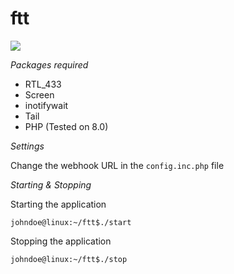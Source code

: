 # ftt

![](https://cdn.discordapp.com/attachments/888970831491899392/892046482188935178/S8sIXL3.png)


*Packages required*
- RTL_433
- Screen
- inotifywait
- Tail
- PHP (Tested on 8.0)

*Settings*

Change the webhook URL in the `config.inc.php` file

*Starting & Stopping*

Starting the application

`johndoe@linux:~/ftt$./start`

Stopping the application

`johndoe@linux:~/ftt$./stop`
